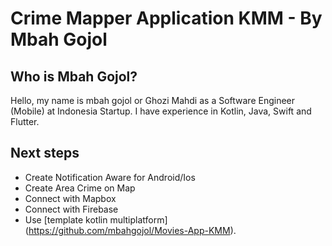 # Crime Mapper Application KMM - By Mbah Gojol

## Who is Mbah Gojol?

Hello, my name is mbah gojol or Ghozi Mahdi as a Software Engineer (Mobile) at Indonesia Startup.
I have experience in Kotlin, Java, Swift and Flutter.

## Next steps

- Create Notification Aware for Android/Ios
- Create Area Crime on Map
- Connect with Mapbox
- Connect with Firebase
- Use [template kotlin multiplatform] (https://github.com/mbahgojol/Movies-App-KMM).

